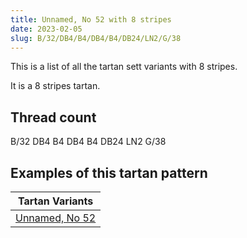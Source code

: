 ```yaml
---
title: Unnamed, No 52 with 8 stripes
date: 2023-02-05
slug: B/32/DB4/B4/DB4/B4/DB24/LN2/G/38
---
```

This is a list of all the tartan sett variants with 8 stripes.

It is a 8 stripes tartan.


## Thread count
B/32 DB4 B4 DB4 B4 DB24 LN2 G/38

## Examples of this tartan pattern

| Tartan Variants |
|---------------|
| [Unnamed, No 52](/variants/b/32/db4/b4/db4/b4/db24/ln2/g/38-b8080d0-db000050-g008000-lne0e0e0)||
